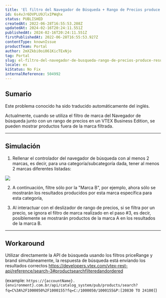 ```yaml
---
title: 'El filtro del Navegador de Búsqueda + Rango de Precios produce resultados incorrectos'
id: 6s4vJr6DVPLU9JlxIPWqhx
status: PUBLISHED
createdAt: 2022-06-28T16:55:53.208Z
updatedAt: 2024-02-16T20:24:11.551Z
publishedAt: 2024-02-16T20:24:11.551Z
firstPublishedAt: 2022-06-28T16:55:53.927Z
contentType: knownIssue
productTeam: Portal
author: 2mXZkbi0oi061KicTExNjo
tag: Portal
slug: el-filtro-del-navegador-de-busqueda-rango-de-precios-produce-resultados-incorrectos
locale: es
kiStatus: No Fix
internalReference: 504992
---
```


## Sumario

<div class="alert alert-info">
  <p>Este problema conocido ha sido traducido automáticamente del inglés.</p>
</div>


Actualmente, cuando se utiliza el filtro de marca del Navegador de búsqueda junto con un rango de precios en un VTEX Business Edition, se pueden mostrar productos fuera de la marca filtrada.



* * *




## Simulación


1) Rellenar el controlador del navegador de búsqueda con al menos 2 marcas, es decir, para una categoría/subcategoría dada, tener al menos 2 marcas diferentes listadas:

 ![](https://vtexhelp.zendesk.com/attachments/token/2lJXG553wVxO5DU4GKifG7IlI/?name=inline-447748464.png)

2) A continuación, filtre sólo por la "Marca B", por ejemplo, ahora sólo se mostrarán los resultados producidos por esta marca específica para esta categoría,

3) Al interactuar con el deslizador de rango de precios, si se filtra por un precio, se ignora el filtro de marca realizado en el paso #3, es decir, posiblemente se mostrarán productos de la marca A en los resultados de la marca B.



* * *




## Workaround


Utilizar directamente la API de búsqueda usando los filtros priceRange y brand simultáneamente, la respuesta de búsqueda está enviando los resultados correctos
https://developers.vtex.com/vtex-rest-api/reference/search-3#productsearchfilteredandordered

(example: `https://{accountName}.{environment}.com.br/api/catalog_system/pub/products/search?fq=C%3A%2F1000050%2F1000155?fq=C:/1000050/1000155&P:[20830 TO 24100]`)

